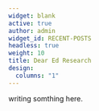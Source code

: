 ```yaml
---
widget: blank
active: true
author: admin
widget_id: RECENT-POSTS
headless: true
weight: 10
title: Dear Ed Research
design:
  columns: "1"
---
```


writing somthing here.
